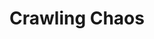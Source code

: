---
layout: portfolio
title: Crawling Chaos
description: Lorem ipsum dolor sit amet, consectetur adipiscing elit. Sed euismod, urna eu tincidunt consectetur, nisl nunc euismod nisi, eu porttitor nisl nunc euismod nisi. Lorem ipsum dolor sit amet, consectetur adipiscing elit. 
image: crawling-chaos-1.jpg
featured_image: crawling-chaos-1-1024w.jpeg
type: Code contribution
tech: HTML, CSS
tags: ['featured', 'portfolio']
---